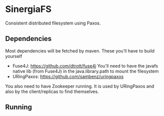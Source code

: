 # SinergiaFS

Consistent distributed filesystem using Paxos.

## Dependencies

Most dependencies will be fetched by maven. These you'll have to build yourself

- Fuse4J: https://github.com/dtrott/fuse4j
          You'll need to have the javafs native lib (from Fuse4J) in the java.library.path to mount the filesystem
- URingPaxos: https://github.com/sambenz/uringpaxos

You also need to have Zookeeper running. It is used by URingPaxos and also by the client/replicas to find themselves.

## Running

